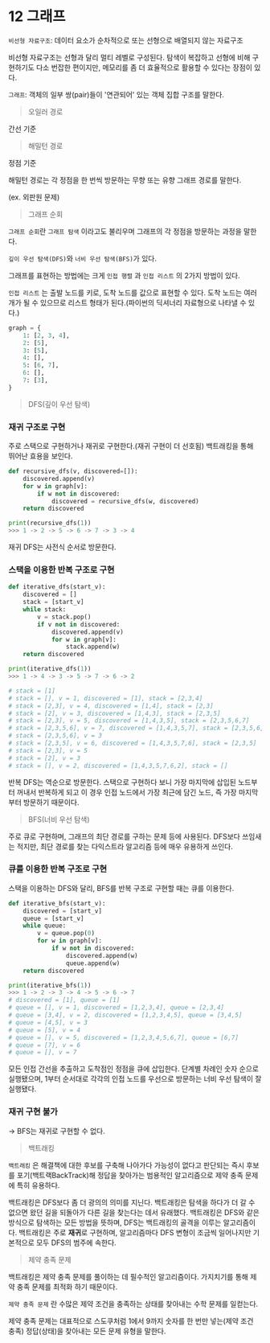 # 12 그래프
`비선형 자료구조`: 데이터 요소가 순차적으로 또는 선형으로 배열되지 않는 자료구조

비선형 자료구조는 선형과 달리 멀티 레벨로 구성된다. 탐색이 복잡하고 선형에 비해 구현하기도 다소 번잡한 편이지만, 메모리를 좀 더 효율적으로 활용할 수 있다는 장점이 있다. 

`그래프`: 객체의 일부 쌍(pair)들이 '연관되어' 있는 객체 집합 구조를 말한다.

> 오일러 경로
> 

간선 기준

> 해밀턴 경로
> 

정점 기준

해밀턴 경로는 각 정점을 한 번씩 방문하는 무향 또는 유향 그래프 경로를 말한다.

(ex. 외판원 문제)

> 그래프 순회
> 

`그래프 순회`란 `그래프 탐색` 이라고도 불리우며 그래프의 각 정점을 방문하는 과정을 말한다.

`깊이 우선 탐색(DFS)`와 `너비 우선 탐색(BFS)`가 있다.

그래프를 표현하는 방법에는 크게 `인접 행렬` 과 `인접 리스트` 의 2가지 방법이 있다.

`인접 리스트` 는 출발 노드를 키로, 도착 노드를 값으로 표현할 수 있다. 도착 노드는 여러 개가 될 수 있으므로 리스트 형태가 된다.(파이썬의 딕셔너리 자료형으로 나타낼 수 있다.)

```python
graph = {
    1: [2, 3, 4],
    2: [5],
    3: [5],
    4: [],
    5: [6, 7],
    6: [],
    7: [3],
}
```

> DFS(깊이 우선 탐색)
> 

### 재귀 구조로 구현

주로 스택으로 구현하거나 재귀로 구현한다.(재귀 구현이 더 선호됨) 백트래킹을 통해 뛰어난 효용을 보인다.

```python
def recursive_dfs(v, discovered=[]):
    discovered.append(v)
    for w in graph[v]:
        if w not in discovered:
            discovered = recursive_dfs(w, discovered)
    return discovered

print(recursive_dfs(1))
>>> 1 -> 2 -> 5 -> 6 -> 7 -> 3 -> 4
```

재귀 DFS는 사전식 순서로 방문한다.

### 스택을 이용한 반복 구조로 구현

```python
def iterative_dfs(start_v):
    discovered = []
    stack = [start_v]
    while stack:
        v = stack.pop()
        if v not in discovered:
            discovered.append(v)
            for w in graph[v]:
                stack.append(w)
    return discovered

print(iterative_dfs(1))
>>> 1 -> 4 -> 3 -> 5 -> 7 -> 6 -> 2

# stack = [1]
# stack = [], v = 1, discovered = [1], stack = [2,3,4]
# stack = [2,3], v = 4, discovered = [1,4], stack = [2,3]
# stack = [2], v = 3, discovered = [1,4,3], stack = [2,3,5]
# stack = [2,3], v = 5, discovered = [1,4,3,5], stack = [2,3,5,6,7]
# stack = [2,3,5,6], v = 7, discovered = [1,4,3,5,7], stack = [2,3,5,6,3]
# stack = [2,3,5,6], v = 3
# stack = [2,3,5], v = 6, discovered = [1,4,3,5,7,6], stack = [2,3,5]
# stack = [2,3], v = 5
# stack = [2], v = 3
# stack = [], v = 2, discovered = [1,4,3,5,7,6,2], stack = []
```

반복 DFS는 역순으로 방문한다. 스택으로 구현하다 보니 가장 마지막에 삽입된 노드부터 꺼내서 반복하게 되고 이 경우 인접 노드에서 가장 최근에 담긴 노드, 즉 가장 마지막부터 방문하기 때문이다.

> BFS(너비 우선 탐색)
> 

주로 큐로 구현하며, 그래프의 최단 경로를 구하는 문제 등에 사용된다. DFS보다 쓰임새는 적지만, 최단 경로를 찾는 다익스트라 알고리즘 등에 매우 유용하게 쓰인다.

### 큐를 이용한 반복 구조로 구현

스택을 이용하는 DFS와 달리, BFS를 반복 구조로 구현할 때는 큐를 이용한다. 

```python
def iterative_bfs(start_v):
    discovered = [start_v]
    queue = [start_v]
    while queue:
        v = queue.pop(0)
        for w in graph[v]:
            if w not in discovered:
                discovered.append(w)
                queue.append(w)
    return discovered

print(iterative_bfs(1))
>>> 1 -> 2 -> 3 -> 4 -> 5 -> 6 -> 7
# discovered = [1], queue = [1]
# queue = [], v = 1, discovered = [1,2,3,4], queue = [2,3,4]
# queue = [3,4], v = 2, discovered = [1,2,3,4,5], queue = [3,4,5]
# queue = [4,5], v = 3
# queue = [5], v = 4
# queue = [], v = 5, discovered = [1,2,3,4,5,6,7], queue = [6,7]
# queue = [7], v = 6
# queue = [], v = 7
```

모든 인접 간선을 추출하고 도착점인 정점을 큐에 삽입한다. 단계별 차례인 숫자 순으로 실행됐으며, 1부터 순서대로 각각의 인접 노드를 우선으로 방문하는 너비 우선 탐색이 잘 실행됐다.

### 재귀 구현 불가

→ BFS는 재귀로 구현할 수 없다.

> 백트래킹
> 

`백트래킹` 은 해결책에 대한 후보를 구축해 나아가다 가능성이 없다고 판단되는 즉시 후보를 포기(백트랙BackTrack)해 정답을 찾아가는 범용적인 알고리즘으로 제약 충족 문제에 특히 유용하다.

백트래킹은 DFS보다 좀 더 광의의 의미를 지닌다. 백트래킹은 탐색을 하다가 더 갈 수 없으면 왔던 길을 되돌아가 다른 길을 찾는다는 데서 유래했다. 백트래킹은 DFS와 같은 방식으로 탐색하는 모든 방법을 뜻하며, DFS는 백트래킹의 골격을 이루는 알고리즘이다. 백트래킹은 주로 **재귀**로 구현하며, 알고리즘마다 DFS 변형이 조금씩 일어나지만 기본적으로 모두 DFS의 범주에 속한다.

> 제약 충족 문제
> 

백트래킹은 제약 충족 문제를 풀이하는 데 필수적인 알고리즘이다. 가지치기를 통해 제약 충족 문제를 최적화 하기 때문이다.

`제약 충족 문제` 란 수많은 제약 조건을 충족하는 상태를 찾아내는 수학 문제를 일컫는다.

제약 충족 문제는 대표적으로 스도쿠처럼 1에서 9까지 숫자를 한 번만 넣는(제약 조건 충족) 정답(상태)을 찾아내는 모든 문제 유형을 말한다.